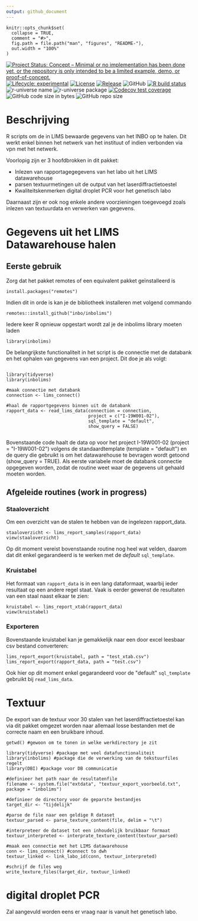 ```yaml
---
output: github_document
---
```


<!-- README.md is generated from README.Rmd. Please edit that file -->

```{r, include = FALSE}
knitr::opts_chunk$set(
  collapse = TRUE,
  comment = "#>",
  fig.path = file.path("man", "figures", "README-"),
  out.width = "100%"
)
```

<!-- badges: start -->
[![Project Status: Concept – Minimal or no implementation has been done yet, or the repository is only intended to be a limited example, demo, or proof-of-concept.](https://www.repostatus.org/badges/latest/concept.svg)](https://www.repostatus.org/#concept)
[![Lifecycle: experimental](https://img.shields.io/badge/lifecycle-experimental-orange.svg)](https://lifecycle.r-lib.org/articles/stages.html#experimental)
[![License](https://img.shields.io/badge/license-GPL--3-blue.svg?style=flat)](https://www.gnu.org/licenses/gpl-3.0.html)
[![Release](https://img.shields.io/github/release/inbo/inbolims.svg)](https://github.com/inbo/inbolims/releases)
![GitHub](https://img.shields.io/github/license/inbo/inbolims)
[![R build status](https://github.com/inbo/inbolims/workflows/check%20package%20on%20main/badge.svg)](https://github.com/inbo/inbolims/actions)
![r-universe name](https://inbo.r-universe.dev/badges/:name?color=c04384)
![r-universe package](https://inbo.r-universe.dev/badges/inbolims)
[![Codecov test coverage](https://codecov.io/gh/inbo/inbolims/branch/main/graph/badge.svg)](https://app.codecov.io/gh/inbo/inbolims?branch=main)
![GitHub code size in bytes](https://img.shields.io/github/languages/code-size/inbo/inbolims.svg)
![GitHub repo size](https://img.shields.io/github/repo-size/inbo/inbolims.svg)
<!-- badges: end -->


# Beschrijving

R scripts om de in LIMS bewaarde gegevens van het INBO op te halen. Dit werkt enkel binnen het netwerk van het instituut of indien verbonden via vpn met het netwerk.

Voorlopig zijn er 3 hoofdbrokken in dit pakket:

- Inlezen van rapportagegegevens van het labo uit het LIMS datawarehouse
- parsen textuurmetingen uit de output van het laserdiffractietoestel 
- Kwaliteitskenmerken digital droplet PCR voor het genetisch labo

Daarnaast zijn er ook nog enkele andere voorzieningen toegevoegd zoals inlezen van textuurdata en verwerken van gegevens.

# Gegevens uit het LIMS Datawarehouse halen

## Eerste gebruik


Zorg dat het pakket remotes of een equivalent pakket geïnstalleerd is

````
install.packages("remotes")

````

Indien dit in orde is kan je de bibliotheek installeren met volgend commando

````
remotes::install_github("inbo/inbolims")

````

Iedere keer R opnieuw opgestart wordt zal je de inbolims library moeten laden

````
library(inbolims)

```` 

De belangrijkste functionaliteit in het script is de connectie met de databank en het ophalen van gegevens van een project. Dit doe je als volgt:

```` 

library(tidyverse)
library(inbolims)

#maak connectie met databank
connection <- lims_connect()

#haal de rapportgegevens binnen uit de databank
rapport_data <- read_lims_data(connection = connection, 
                               project = c("I-19W001-02"), 
                               sql_template = "default", 
                               show_query = FALSE)
                                 

```` 
Bovenstaande code haalt de data op voor het project I-19W001-02 (project = "I-19W001-02") volgens de standaardtemplate  (template = "default") en de query die gebruikt is om het datawarehouse te bevragen wordt getoond (show_query = TRUE). Als eerste variabele moet de databank connectie opgegeven worden, zodat de routine weet waar de gegevens uit gehaald moeten worden.

## Afgeleide routines (work in progress)


### Staaloverzicht

Om een overzicht van de stalen te hebben van de ingelezen rapport_data.

````
staaloverzicht <- lims_report_samples(rapport_data)
view(staaloverzicht)

```` 
Op dit moment vereist bovenstaande routine nog heel wat velden, daarom dat dit enkel gegarandeerd is te werken met de *default* `sql_template`.

### Kruistabel

Het formaat van `rapport_data` is in een lang dataformaat, waarbij ieder resultaat op een andere regel staat. Vaak is eerder gewenst de resultaten van een staal naast elkaar te zien:

````
kruistabel <- lims_report_xtab(rapport_data)
view(kruistabel)

```` 

### Exporteren

Bovenstaande kruistabel kan je gemakkelijk naar een door excel leesbaar csv bestand converteren:

````
lims_report_export(kruistabel, path = "test_xtab.csv")
lims_report_export(rapport_data, path = "test.csv")

```` 
Ook hier op dit moment enkel gegarandeerd voor de "default" `sql_template` gebruikt bij `read_lims_data`.

# Textuur

De export van de textuur voor 30 stalen van het laserdiffractietoestel kan via dit pakket omgezet worden naar allemaal losse bestanden met de correcte naam en een bruikbare inhoud.

````
getwd() #gewoon om te tonen in welke werkdirectory je zit

library(tidyverse) #package met veel datafunctionaliteit
library(inbolims) #package die de verwerking van de tekstuurfiles regelt
library(DBI) #package voor DB communicatie

#definieer het path naar de resultatenfile
filename <- system.file("extdata", "textuur_export_voorbeeld.txt", package = "inbolims")

#definieer de directory voor de geparste bestandjes
target_dir <- "tijdelijk"

#parse de file naar een geldige R dataset
textuur_parsed <- parse_texture_content(file, delim = "\t")

#interpreteer de dataset tot een inhoudelijk bruikbaar formaat
textuur_interpreted <- interprate_texture_content(textuur_parsed)

#maak een connectie met het LIMS datawarehouse
conn <- lims_connect() #connect to dwh
textuur_linked <- link_labo_id(conn, textuur_interpreted)

#schrijf de files weg
write_texture_files(target_dir, textuur_linked)

````
# digital droplet PCR

Zal aangevuld worden eens er vraag naar is vanuit het genetisch labo.
